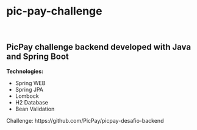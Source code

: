 <h1>  pic-pay-challenge </h1><br>
<h2>PicPay challenge backend developed with Java and Spring Boot</h2>
<strong>Technologies:</strong>
<ul>
  <li>Spring WEB</li>
  <li>Spring JPA</li>
  <li>Lombock</li>
  <li>H2 Database</li>
  <li>Bean Validation</li>
</ul>

<p>Challenge: https://github.com/PicPay/picpay-desafio-backend </p> 


